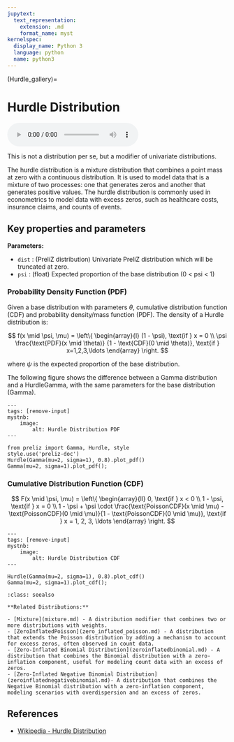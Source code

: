 ```yaml
---
jupytext:
  text_representation:
    extension: .md
    format_name: myst
kernelspec:
  display_name: Python 3
  language: python
  name: python3
---
```

(Hurdle_gallery)=
# Hurdle Distribution

<audio controls> <source src="../../_static/hurdle.mp3" type="audio/mpeg"> This browser cannot play the pronunciation audio file for this distribution. </audio>

This is not a distribution per se, but a modifier of univariate distributions.


The hurdle distribution is a mixture distribution that combines a point mass at zero with a continuous distribution. It is used to model data that is a mixture of two processes: one that generates zeros and another that generates positive values. The hurdle distribution is commonly used in econometrics to model data with excess zeros, such as healthcare costs, insurance claims, and counts of events.

## Key properties and parameters

**Parameters:**

- `dist` : (PreliZ distribution) Univariate PreliZ distribution which will be truncated at zero.
- `psi` : (float) Expected proportion of the base distribution (0 < psi < 1)

### Probability Density Function (PDF)

Given a base distribution with parameters $\theta$, cumulative distribution function (CDF) and probability density/mass function (PDF). The density of a Hurdle distribution is:

$$
f(x \mid \psi, \mu) =
    \left\{
        \begin{array}{l}
            (1 - \psi), \text{if } x = 0 \\
            \psi
            \frac{\text{PDF}(x \mid \theta)}
            {1 - \text{CDF}(0 \mid \theta)}, \text{if } x=1,2,3,\ldots
        \end{array}
    \right.
$$

where $\psi$ is the expected proportion of the base distribution.

The following figure shows the difference between a Gamma distribution and a HurdleGamma, with the same parameters for the base distribution (Gamma).

```{code-cell}
---
tags: [remove-input]
mystnb:
    image:
        alt: Hurdle Distribution PDF
---

from preliz import Gamma, Hurdle, style
style.use('preliz-doc')
Hurdle(Gamma(mu=2, sigma=1), 0.8).plot_pdf()
Gamma(mu=2, sigma=1).plot_pdf();

```

### Cumulative Distribution Function (CDF)

$$
F(x \mid \psi, \mu) =
\left\{
    \begin{array}{ll}
        0, \text{if } x < 0 \\
        1 - \psi, \text{if } x = 0 \\
        1 - \psi + \psi \cdot \frac{\text{PoissonCDF}(x \mid \mu) - \text{PoissonCDF}(0 \mid \mu)}{1 - \text{PoissonCDF}(0 \mid \mu)}, \text{if } x = 1, 2, 3, \ldots
    \end{array}
\right.
$$



```{code-cell}
---
tags: [remove-input]
mystnb:
    image:
        alt: Hurdle Distribution CDF
---

Hurdle(Gamma(mu=2, sigma=1), 0.8).plot_cdf()
Gamma(mu=2, sigma=1).plot_cdf();
```

```{seealso}
:class: seealso

**Related Distributions:**

- [Mixture](mixture.md) - A distribution modifier that combines two or more distributions with weights.
- [ZeroInflatedPoisson](zero_inflated_poisson.md) - A distribution that extends the Poisson distribution by adding a mechanism to account for excess zeros, often observed in count data.
- [Zero-Inflated Binomial Distribution](zeroinflatedbinomial.md) - A distribution that combines the Binomial distribution with a zero-inflation component, useful for modeling count data with an excess of zeros.
- [Zero-Inflated Negative Binomial Distribution](zeroinflatednegativebinomial.md)- A distribution that combines the Negative Binomial distribution with a zero-inflation component, modeling scenarios with overdispersion and an excess of zeros.
```

## References

- [Wikipedia - Hurdle Distribution](https://en.wikipedia.org/wiki/Hurdle_model)
